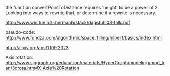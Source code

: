 the function convertPointToDistance requires 'height' to be a power of 2. Looking into ways to rewrite that, or determine if a rewrite is necessary.

http://www.win.tue.nl/~hermanh/stack/dagstuhl08-talk.pdf

pseudo-code: http://www.fundza.com/algorithmic/space_filling/hilbert/basics/index.html

http://arxiv.org/abs/1109.2323

Axis rotation: http://www.siggraph.org/education/materials/HyperGraph/modeling/mod_tran/3drota.htm#X-Axis%20Rotation
